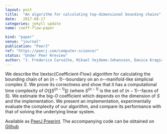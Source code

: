 ```yaml
---
layout: post
title:  "An algorithm for calculating top-dimensional bounding chains"
date:   2017-08-17
categories: jekyll update
name: coeff-flow-paper

kind: "paper"
venue: "journal"
publication: "PeerJ"
ref: "https://peerj.com/computer-science/"
status: "Under Peer Rreview"
author: "J. Frederico Carvalho, Mikael Vejdemo-Johansson, Danica Kragic, Florian T. Pokorny"
---
```


We describe the \textsc{Coefficient-Flow} algorithm for calculating the bounding chain of an $(n-1)$--boundary on an $n$--manifold-like simplicial complex $S$. We prove its correctness and show that it has a computational time complexity of $O(\|S^{(n-1)}\|)$ (where $S^{(n-1)}$ is the set of $(n-1)$--faces of $S$). We estimate the big-$O$ coefficient which depends on the dimension of $S$ and the implementation. We present an implementation, experimentally evaluate the complexity of our algorithm, and compare its performance with that of solving the underlying linear system.

Available as [PeerJ Preprint]. The accompanying code can be obtained on [Github]

[PeerJ Preprint]:https://peerj.com/preprints/3151/?td=bl
[Github]:https://github.com/crvs/coeff-flow
